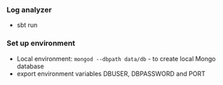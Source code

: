 ### Log analyzer
* sbt run

### Set up environment
* Local environment: ```mongod --dbpath data/db``` - to create local Mongo database
* export environment variables DBUSER, DBPASSWORD and PORT